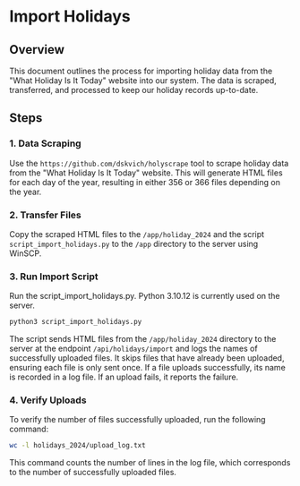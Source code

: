 # Import Holidays

## Overview
This document outlines the process for importing holiday data from the "What Holiday Is It Today" website into our system. 
The data is scraped, transferred, and processed to keep our holiday records up-to-date.

## Steps

### 1. Data Scraping
Use the `https://github.com/dskvich/holyscrape` tool to scrape holiday data from the "What Holiday Is It Today" website. 
This will generate HTML files for each day of the year, resulting in either 356 or 366 files depending on the year.

### 2. Transfer Files
Copy the scraped HTML files to the `/app/holiday_2024` and the script `script_import_holidays.py` to the `/app` directory to the server using WinSCP.

### 3. Run Import Script
Run the script_import_holidays.py. Python 3.10.12 is currently used on the server.

```bash
python3 script_import_holidays.py
```

The script sends HTML files from the `/app/holiday_2024` directory to the server at the endpoint `/api/holidays/import` 
and logs the names of successfully uploaded files.  It skips files that have already been uploaded, ensuring each file is only sent once. 
If a file uploads successfully, its name is recorded in a log file. If an upload fails, it reports the failure.

### 4. Verify Uploads
To verify the number of files successfully uploaded, run the following command:

```bash
wc -l holidays_2024/upload_log.txt
```

This command counts the number of lines in the log file, which corresponds to the number of successfully uploaded files.